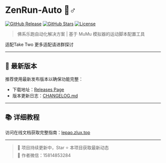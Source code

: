 # ZenRun-Auto 🏃♂️

[![GitHub Release](https://img.shields.io/github/v/release/ZluxYao/Buddhist-Running?color=blue&label=Release)](https://github.com/ZluxYao/Buddhist-Running/releases)
[![GitHub Stars](https://img.shields.io/github/stars/ZluxYao/Buddhist-Running?style=social)](https://github.com/ZluxYao/Buddhist-Running)
[![License](https://img.shields.io/badge/License-MIT-blue.svg)](https://opensource.org/licenses/MIT)

> 佛系乐跑自动化解决方案 | 基于 MuMu 模拟器的运动脚本配置工具

适配Take Two
更多适配请进群探讨

---

## 🚀 最新版本
推荐使用最新发布版本以确保功能完整：
- 下载地址：[Releases Page](https://github.com/ZluxYao/Buddhist-Running/releases)
- 版本更新日志：[CHANGELOG.md](https://github.com/ZluxYao/Buddhist-Running/blob/main/CHANGELOG.md)

---

## 📚 详细教程
访问在线文档获取完整指南：[lepao.zlux.top](http://lepao.zlux.top)

---

> 📌 项目持续更新中，Star ⭐ 本项目获取最新动态  
> 📧 作者微信：15814853284
